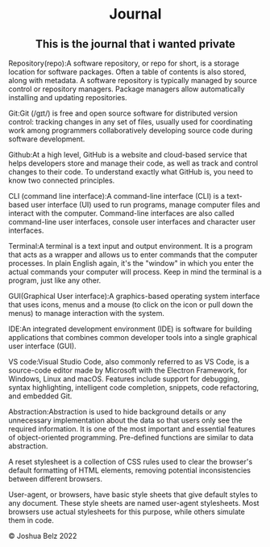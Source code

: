 <h1 align="center">Journal</h1>

<h2 align="center">This is the journal that i wanted private</h2>

<p>Repository(repo):A software repository, or repo for short, is a storage location for software packages. Often a table of contents is also stored, along with metadata. A software repository is typically managed by source control or repository managers. Package managers allow automatically installing and updating repositories.<p>

<p> Git:Git (/ɡɪt/) is free and open source software for distributed version control: tracking changes in any set of files, usually used for coordinating work among programmers collaboratively developing source code during software development.
</p>

<p> Github:At a high level, GitHub is a website and cloud-based service that helps developers store and manage their code, as well as track and control changes to their code. To understand exactly what GitHub is, you need to know two connected principles.</p>

<p> CLI (command line interface):A command-line interface (CLI) is a text-based user interface (UI) used to run programs, manage computer files and interact with the computer. Command-line interfaces are also called command-line user interfaces, console user interfaces and character user interfaces.
</p>

<p> Terminal:A terminal is a text input and output environment. It is a program that acts as a wrapper and allows us to enter commands that the computer processes. In plain English again, it's the "window" in which you enter the actual commands your computer will process. Keep in mind the terminal is a program, just like any other.</p>

<p> GUI(Graphical User interface):A graphics-based operating system interface that uses icons, menus and a mouse (to click on the icon or pull down the menus) to manage interaction with the system.</p>

<p> IDE:An integrated development environment (IDE) is software for building applications that combines common developer tools into a single graphical user interface (GUI).</p>

<p> VS code:Visual Studio Code, also commonly referred to as VS Code, is a source-code editor made by Microsoft with the Electron Framework, for Windows, Linux and macOS. Features include support for debugging, syntax highlighting, intelligent code completion, snippets, code refactoring, and embedded Git.</p>

<p> Abstraction:Abstraction is used to hide background details or any unnecessary implementation about the data so that users only see the required information. It is one of the most important and essential features of object-oriented programming. Pre-defined functions are similar to data abstraction.</p>
<p> A reset stylesheet is a collection of CSS rules used to clear the browser's default formatting of HTML elements, removing potential inconsistencies between different browsers.</p>
<p>User-agent, or browsers, have basic style sheets that give default styles to any document. These style sheets are named user-agent stylesheets. Most browsers use actual stylesheets for this purpose, while others simulate them in code.</p>

<footer> &copy; Joshua Belz 2022 <footer>
